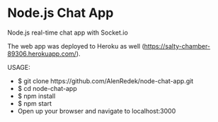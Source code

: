 # Node.js Chat App
Node.js real-time chat app with Socket.io

The web app was deployed to Heroku as well (https://salty-chamber-89306.herokuapp.com/).

USAGE:
<ul>
<li>$ git clone https://github.com/AlenRedek/node-chat-app.git</li>
<li>$ cd node-chat-app</li>
<li>$ npm install</li>
<li>$ npm start</li>
<li>Open up your browser and navigate to localhost:3000</li>
</ul>
